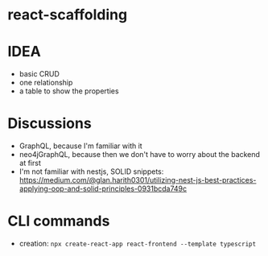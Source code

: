 # react-scaffolding

# IDEA
- basic CRUD
- one relationship
- a table to show the properties

# Discussions
- GraphQL, because I'm familiar with it
- neo4jGraphQL, because then we don't have to worry about the backend at first
- I'm not familiar with nestjs, SOLID snippets: https://medium.com/@glan.harith0301/utilizing-nest-js-best-practices-applying-oop-and-solid-principles-0931bcda749c


# CLI commands
- creation: `npx create-react-app react-frontend --template typescript`